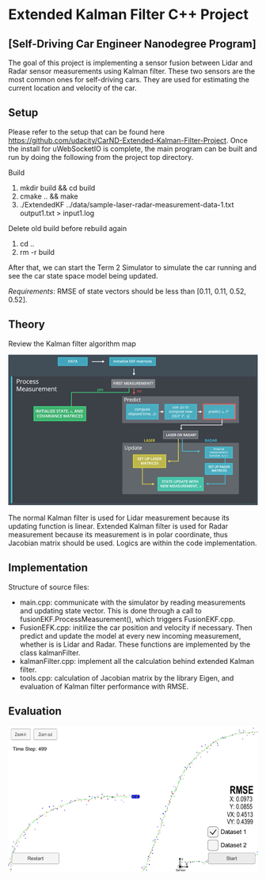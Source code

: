 # Extended Kalman Filter C++ Project
[Self-Driving Car Engineer Nanodegree Program]
---

The goal of this project is implementing a sensor fusion between Lidar and Radar sensor measurements using Kalman filter. These two sensors are the most common ones for self-driving cars. They are used for estimating the current location and velocity of the car.

[overview]: ./images/overview.png
[simulator]: ./images/simulator.png

## Setup 

Please refer to the setup that can be found here https://github.com/udacity/CarND-Extended-Kalman-Filter-Project. Once the install for uWebSocketIO is complete, the main program can be built and run by doing the following from the project top directory.

Build
1. mkdir build && cd build
2. cmake .. && make
3. ./ExtendedKF ../data/sample-laser-radar-measurement-data-1.txt output1.txt > input1.log

Delete old build before rebuild again
1. cd ..
2. rm -r build

After that, we can start the Term 2 Simulator to simulate the car running and see the car state space model being updated.

*Requirements*: RMSE of state vectors should be less than [0.11, 0.11, 0.52, 0.52].

## Theory

Review the Kalman filter algorithm map

![alt text][overview]

The normal Kalman filter is used for Lidar measurement because its updating function is linear. Extended Kalman filter is used for Radar measurement because its measurement is in polar coordinate, thus Jacobian matrix should be used. Logics are within the code implementation.

## Implementation

Structure of source files:

- main.cpp: communicate with the simulator by reading measurements and updating state vector. This is done through a call to fusionEKF.ProcessMeasurement(), which triggers FusionEKF.cpp.
- FusionEFK.cpp: initilize the car position and velocity if necessary. Then predict and update the model at every new incoming measurement, whether is is Lidar and Radar. These functions are implemented by the class kalmanFilter.
- kalmanFilter.cpp: implement all the calculation behind extended Kalman filter.
- tools.cpp: calculation of Jacobian matrix by the library Eigen, and evaluation of Kalman filter performance with RMSE.

## Evaluation

![alt text][simulator]
